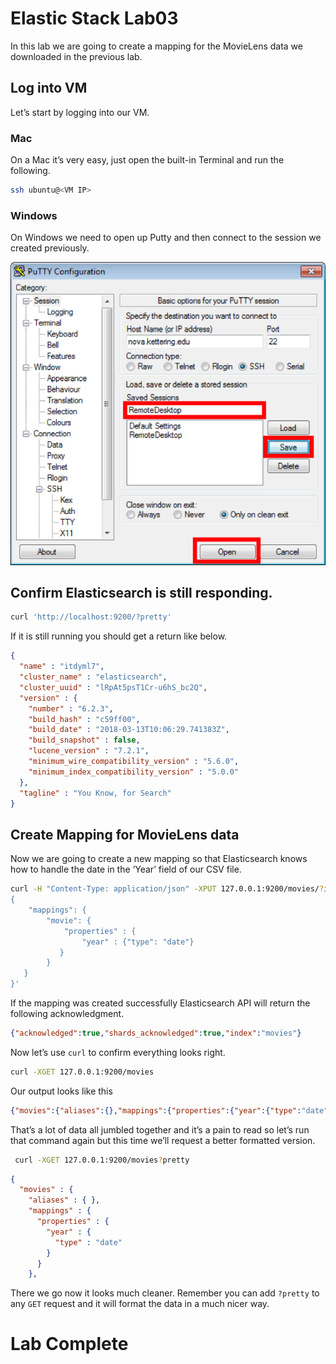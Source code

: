 # Elastic Stack Lab03
In this lab we are going to create a mapping for the MovieLens data we downloaded in the previous lab.  

## Log into VM
Let’s start by logging into our VM.

### Mac
On a Mac it’s very easy, just open the built-in Terminal and run the following.
```bash
ssh ubuntu@<VM IP>
```


### Windows
On Windows we need to open up Putty and then connect to the session we created previously.

![](index/FD3BA694-FD69-4C86-8EAF-4D5FC813EABA%202.png)

## Confirm Elasticsearch is still responding.
```bash
curl 'http://localhost:9200/?pretty'
```

If it is still running you should get a return like below.
```json
{
  "name" : "itdyml7",
  "cluster_name" : "elasticsearch",
  "cluster_uuid" : "lRpAt5psT1Cr-u6hS_bc2Q",
  "version" : {
    "number" : "6.2.3",
    "build_hash" : "c59ff00",
    "build_date" : "2018-03-13T10:06:29.741383Z",
    "build_snapshot" : false,
    "lucene_version" : "7.2.1",
    "minimum_wire_compatibility_version" : "5.6.0",
    "minimum_index_compatibility_version" : "5.0.0"
  },
  "tagline" : "You Know, for Search"
}
```

## Create Mapping for MovieLens data
Now we are going to create a new mapping so that Elasticsearch knows how to handle the date in the ‘Year’ field of our CSV file.

```bash
curl -H "Content-Type: application/json" -XPUT 127.0.0.1:9200/movies/?include_type_name=true -d '
{
    "mappings": {
        "movie": {
            "properties" : {
                "year" : {"type": "date"}
           }
        }
   }
}'
```

If the mapping was created successfully Elasticsearch API will return the following acknowledgment.

```json
{"acknowledged":true,"shards_acknowledged":true,"index":"movies"}
```

Now let’s use `curl` to confirm everything looks right.
```bash
curl -XGET 127.0.0.1:9200/movies
```

Our output looks like this
```json
{"movies":{"aliases":{},"mappings":{"properties":{"year":{"type":"date"}
```

That’s a lot of data all jumbled together and it’s a pain to read so let’s run that command again but this time we’ll request a better formatted version.

```bash
 curl -XGET 127.0.0.1:9200/movies?pretty
```

```json
{
  "movies" : {
    "aliases" : { },
    "mappings" : {
      "properties" : {
        "year" : {
          "type" : "date"
        }
      }
    },

```

There we go now it looks much cleaner.  Remember you can add `?pretty` to any `GET` request and it will format the data in a much nicer way.

# Lab Complete
